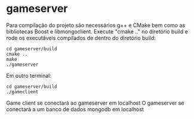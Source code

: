 # gameserver

Para compilação do projeto são necessários g++ e CMake bem como as bibliotecas Boost e libmongoclient.
Execute "cmake .." no diretório build e rode os executáveis compilados de dentro do diretório build:

	cd gameserver/build
	cmake ..
	make
	./gameserver



Em outro terminal:


	cd gameserver/build
	./gameclient


Game client se conectará ao gameserver em localhost
O gameserver se conectará a um banco de dados mongodb em localhost

